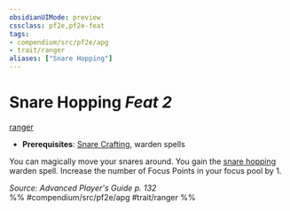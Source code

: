```yaml
---
obsidianUIMode: preview
cssclass: pf2e,pf2e-feat
tags:
- compendium/src/pf2e/apg
- trait/ranger
aliases: ["Snare Hopping"]
---
```

# Snare Hopping  *Feat 2*  
[ranger](/rules/traits/ranger.md)  

- **Prerequisites**: [Snare Crafting](/compendium/feats/snare-crafting.md), warden spells

You can magically move your snares around. You gain the [snare hopping](/compendium/spells/snare-hopping-apg.md) warden spell. Increase the number of Focus Points in your focus pool by 1.

*Source: Advanced Player's Guide p. 132*  
%% #compendium/src/pf2e/apg #trait/ranger %%